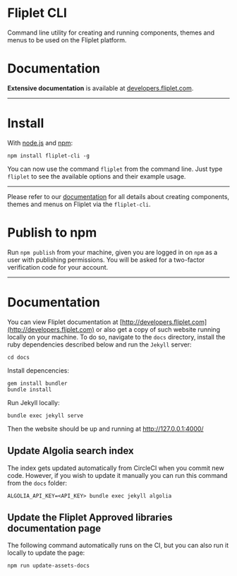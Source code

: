 # Fliplet CLI
Command line utility for creating and running components, themes and menus to be used on the Fliplet platform.

# Documentation

**Extensive documentation** is available at [developers.fliplet.com](http://developers.fliplet.com).

---

# Install

With [node.js](http://nodejs.org/) and [npm](http://github.com/isaacs/npm):

```
npm install fliplet-cli -g
```

You can now use the command `fliplet` from the command line. Just type `fliplet` to see the available options and their example usage.

---

Please refer to our [documentation](http://developers.fliplet.com) for all details about creating components, themes and menus on Fliplet via the `fliplet-cli`.

# Publish to npm

Run `npm publish` from your machine, given you are logged in on `npm` as a user with publishing permissions. You will be asked for a two-factor verification code for your account.

---

# Documentation

You can view Fliplet documentation at [http://developers.fliplet.com](http://developers.fliplet.com) or also get a copy of such website running locally on your machine. To do so, navigate to the `docs` directory, install the ruby dependencies described below and run the `Jekyll` server:

```
cd docs
```

Install depencencies:

```
gem install bundler
bundle install
```

Run Jekyll locally:

```
bundle exec jekyll serve
```

Then the website should be up and running at http://127.0.0.1:4000/

## Update Algolia search index

The index gets updated automatically from CircleCI when you commit new code. However, if you wish to update it manually you can run this command from the `docs` folder:

```
ALGOLIA_API_KEY=<API_KEY> bundle exec jekyll algolia
```

## Update the Fliplet Approved libraries documentation page

The following command automatically runs on the CI, but you can also run it locally to update the page:

```
npm run update-assets-docs
```
